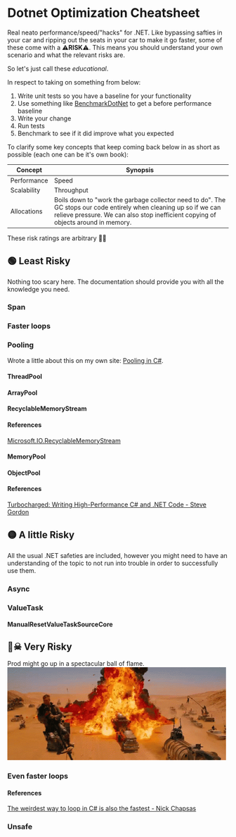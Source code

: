 # Dotnet Optimization Cheatsheet

Real neato performance/speed/"hacks" for .NET. Like bypassing safties in your car and ripping out the seats in your car to make it go faster, some of these come with a ⚠**RISK**⚠. This means you should understand your own scenario and what the relevant risks are. 

So let's just call these *educational*.

In respect to taking on something from below:
1. Write unit tests so you have a baseline for your functionality
1. Use something like [BenchmarkDotNet](https://benchmarkdotnet.org/) to get a before performance baseline
1. Write your change
1. Run tests
1. Benchmark to see if it did improve what you expected

To clarify some key concepts that keep coming back below in as short as possible (each one can be it's own book):

| Concept     | Synopsis                                                                                                                                                                                                |
| ----------- | ------------------------------------------------------------------------------------------------------------------------------------------------------------------------------------------------------- |
| Performance | Speed                                                                                                                                                                                                   |
| Scalability | Throughput                                                                                                                                                                                              |
| Allocations | Boils down to "work the garbage collector need to do". The GC stops our code entirely when cleaning up so if we can relieve pressure. We can also stop inefficient copying of objects around in memory. |

These risk ratings are arbitrary 🤷‍♀️

## 🟢 Least Risky 
Nothing too scary here. The documentation should provide you with all the knowledge you need.

### Span

### Faster loops

### Pooling
Wrote a little about this on my own site: [Pooling in C#](https://www.nikouusitalo.com/blog/pooling-in-c/).

#### ThreadPool

#### ArrayPool

#### RecyclableMemoryStream

#### References
[Microsoft.IO.RecyclableMemoryStream](https://github.com/microsoft/Microsoft.IO.RecyclableMemoryStream)

#### MemoryPool

#### ObjectPool

#### References
[Turbocharged: Writing High-Performance C# and .NET Code - Steve Gordon](https://www.youtube.com/watch?v=CwISe8blq38)

## 🟡 A little Risky
All the usual .NET safeties are included, however you might need to have an understanding of the topic to not run into trouble in order to successfully use them.

### Async

### ValueTask

#### ManualResetValueTaskSourceCore

## 🔴☠ Very Risky
Prod might go up in a spectacular ball of flame.
![](images\mad-max-fireball.gif)

### Even faster loops

#### References
[The weirdest way to loop in C# is also the fastest - Nick Chapsas](https://www.youtube.com/watch?v=cwBrWn4m9y8)

### Unsafe